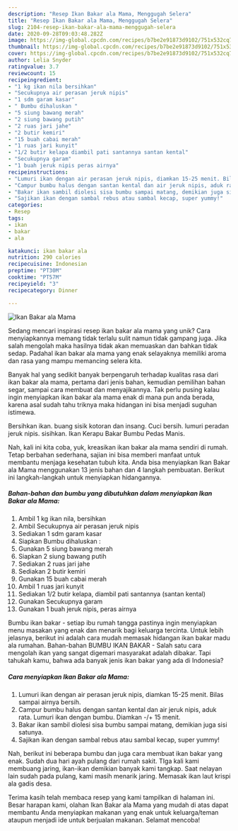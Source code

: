 ```yaml
---
description: "Resep Ikan Bakar ala Mama, Menggugah Selera"
title: "Resep Ikan Bakar ala Mama, Menggugah Selera"
slug: 2104-resep-ikan-bakar-ala-mama-menggugah-selera
date: 2020-09-28T09:03:48.282Z
image: https://img-global.cpcdn.com/recipes/b7be2e91873d9102/751x532cq70/ikan-bakar-ala-mama-foto-resep-utama.jpg
thumbnail: https://img-global.cpcdn.com/recipes/b7be2e91873d9102/751x532cq70/ikan-bakar-ala-mama-foto-resep-utama.jpg
cover: https://img-global.cpcdn.com/recipes/b7be2e91873d9102/751x532cq70/ikan-bakar-ala-mama-foto-resep-utama.jpg
author: Lelia Snyder
ratingvalue: 3.7
reviewcount: 15
recipeingredient:
- "1 kg ikan nila bersihkan"
- "Secukupnya air perasan jeruk nipis"
- "1 sdm garam kasar"
- " Bumbu dihaluskan "
- "5 siung bawang merah"
- "2 siung bawang putih"
- "2 ruas jari jahe"
- "2 butir kemiri"
- "15 buah cabai merah"
- "1 ruas jari kunyit"
- "1/2 butir kelapa diambil pati santannya santan kental"
- "Secukupnya garam"
- "1 buah jeruk nipis peras airnya"
recipeinstructions:
- "Lumuri ikan dengan air perasan jeruk nipis, diamkan 15-25 menit. Bilas sampai airnya bersih."
- "Campur bumbu halus dengan santan kental dan air jeruk nipis, aduk rata. Lumuri ikan dengan bumbu. Diamkan -/+ 15 menit."
- "Bakar ikan sambil diolesi sisa bumbu sampai matang, demikian juga sisi satunya."
- "Sajikan ikan dengan sambal rebus atau sambal kecap, super yummy!"
categories:
- Resep
tags:
- ikan
- bakar
- ala

katakunci: ikan bakar ala 
nutrition: 290 calories
recipecuisine: Indonesian
preptime: "PT30M"
cooktime: "PT57M"
recipeyield: "3"
recipecategory: Dinner

---
```



![Ikan Bakar ala Mama](https://img-global.cpcdn.com/recipes/b7be2e91873d9102/751x532cq70/ikan-bakar-ala-mama-foto-resep-utama.jpg)

Sedang mencari inspirasi resep ikan bakar ala mama yang unik? Cara menyiapkannya memang tidak terlalu sulit namun tidak gampang juga. Jika salah mengolah maka hasilnya tidak akan memuaskan dan bahkan tidak sedap. Padahal ikan bakar ala mama yang enak selayaknya memiliki aroma dan rasa yang mampu memancing selera kita.

Banyak hal yang sedikit banyak berpengaruh terhadap kualitas rasa dari ikan bakar ala mama, pertama dari jenis bahan, kemudian pemilihan bahan segar, sampai cara membuat dan menyajikannya. Tak perlu pusing kalau ingin menyiapkan ikan bakar ala mama enak di mana pun anda berada, karena asal sudah tahu triknya maka hidangan ini bisa menjadi suguhan istimewa.

Bersihkan ikan. buang sisik kotoran dan insang. Cuci bersih. lumuri peradan jeruk nipis. sisihkan. Ikan Kerapu Bakar Bumbu Pedas Manis.


Nah, kali ini kita coba, yuk, kreasikan ikan bakar ala mama sendiri di rumah. Tetap berbahan sederhana, sajian ini bisa memberi manfaat untuk membantu menjaga kesehatan tubuh kita. Anda bisa menyiapkan Ikan Bakar ala Mama menggunakan 13 jenis bahan dan 4 langkah pembuatan. Berikut ini langkah-langkah untuk menyiapkan hidangannya.

<!--inarticleads1-->

##### Bahan-bahan dan bumbu yang dibutuhkan dalam menyiapkan Ikan Bakar ala Mama:

1. Ambil 1 kg ikan nila, bersihkan
1. Ambil Secukupnya air perasan jeruk nipis
1. Sediakan 1 sdm garam kasar
1. Siapkan  Bumbu dihaluskan :
1. Gunakan 5 siung bawang merah
1. Siapkan 2 siung bawang putih
1. Sediakan 2 ruas jari jahe
1. Sediakan 2 butir kemiri
1. Gunakan 15 buah cabai merah
1. Ambil 1 ruas jari kunyit
1. Sediakan 1/2 butir kelapa, diambil pati santannya (santan kental)
1. Gunakan Secukupnya garam
1. Gunakan 1 buah jeruk nipis, peras airnya


Bumbu ikan bakar - setiap ibu rumah tangga pastinya ingin menyiapkan menu masakan yang enak dan menarik bagi keluarga tercinta. Untuk lebih jelasnya, berikut ini adalah cara mudah memasak hidangan ikan bakar madu ala rumahan. Bahan-bahan BUMBU IKAN BAKAR - Salah satu cara mengolah ikan yang sangat digemari masyarakat adalah dibakar. Tapi tahukah kamu, bahwa ada banyak jenis ikan bakar yang ada di Indonesia? 

<!--inarticleads2-->

##### Cara menyiapkan Ikan Bakar ala Mama:

1. Lumuri ikan dengan air perasan jeruk nipis, diamkan 15-25 menit. Bilas sampai airnya bersih.
1. Campur bumbu halus dengan santan kental dan air jeruk nipis, aduk rata. Lumuri ikan dengan bumbu. Diamkan -/+ 15 menit.
1. Bakar ikan sambil diolesi sisa bumbu sampai matang, demikian juga sisi satunya.
1. Sajikan ikan dengan sambal rebus atau sambal kecap, super yummy!


Nah, berikut ini beberapa bumbu dan juga cara membuat ikan bakar yang enak. Sudah dua hari ayah pulang dari rumah sakit. TIga kali kami membuang jaring, ikan-ikan demikian banyak kami tangkap. Saat nelayan lain sudah pada pulang, kami masih menarik jaring. Memasak ikan laut krispi ala gadis desa. 

Terima kasih telah membaca resep yang kami tampilkan di halaman ini. Besar harapan kami, olahan Ikan Bakar ala Mama yang mudah di atas dapat membantu Anda menyiapkan makanan yang enak untuk keluarga/teman ataupun menjadi ide untuk berjualan makanan. Selamat mencoba!
